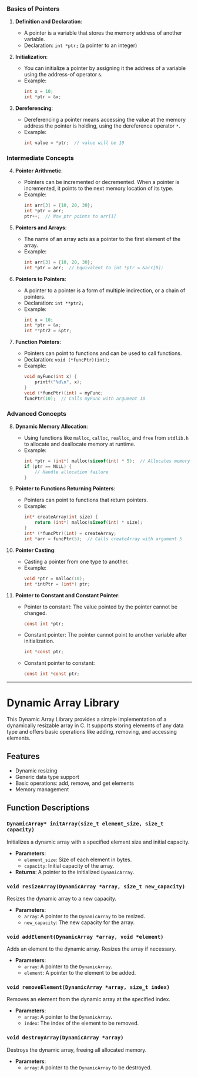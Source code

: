 ### Basics of Pointers

1. **Definition and Declaration**:
   - A pointer is a variable that stores the memory address of another variable.
   - Declaration: `int *ptr;` (a pointer to an integer)

2. **Initialization**:
   - You can initialize a pointer by assigning it the address of a variable using the address-of operator `&`.
   - Example: 
     ```c
     int x = 10;
     int *ptr = &x;
     ```

3. **Dereferencing**:
   - Dereferencing a pointer means accessing the value at the memory address the pointer is holding, using the dereference operator `*`.
   - Example: 
     ```c
     int value = *ptr;  // value will be 10
     ```

### Intermediate Concepts

4. **Pointer Arithmetic**:
   - Pointers can be incremented or decremented. When a pointer is incremented, it points to the next memory location of its type.
   - Example:
     ```c
     int arr[3] = {10, 20, 30};
     int *ptr = arr;
     ptr++;  // Now ptr points to arr[1]
     ```

5. **Pointers and Arrays**:
   - The name of an array acts as a pointer to the first element of the array.
   - Example:
     ```c
     int arr[3] = {10, 20, 30};
     int *ptr = arr;  // Equivalent to int *ptr = &arr[0];
     ```

6. **Pointers to Pointers**:
   - A pointer to a pointer is a form of multiple indirection, or a chain of pointers.
   - Declaration: `int **ptr2;`
   - Example:
     ```c
     int x = 10;
     int *ptr = &x;
     int **ptr2 = &ptr;
     ```

7. **Function Pointers**:
   - Pointers can point to functions and can be used to call functions.
   - Declaration: `void (*funcPtr)(int);`
   - Example:
     ```c
     void myFunc(int x) {
         printf("%d\n", x);
     }
     void (*funcPtr)(int) = myFunc;
     funcPtr(10);  // Calls myFunc with argument 10
     ```

### Advanced Concepts

8. **Dynamic Memory Allocation**:
   - Using functions like `malloc`, `calloc`, `realloc`, and `free` from `stdlib.h` to allocate and deallocate memory at runtime.
   - Example:
     ```c
     int *ptr = (int*) malloc(sizeof(int) * 5);  // Allocates memory for an array of 5 integers
     if (ptr == NULL) {
         // Handle allocation failure
     }
     ```

9. **Pointer to Functions Returning Pointers**:
   - Pointers can point to functions that return pointers.
   - Example:
     ```c
     int* createArray(int size) {
         return (int*) malloc(sizeof(int) * size);
     }
     int* (*funcPtr)(int) = createArray;
     int *arr = funcPtr(5);  // Calls createArray with argument 5
     ```

10. **Pointer Casting**:
    - Casting a pointer from one type to another.
    - Example:
      ```c
      void *ptr = malloc(10);
      int *intPtr = (int*) ptr;
      ```

11. **Pointer to Constant and Constant Pointer**:
    - Pointer to constant: The value pointed by the pointer cannot be changed.
      ```c
      const int *ptr;
      ```
    - Constant pointer: The pointer cannot point to another variable after initialization.
      ```c
      int *const ptr;
      ```
    - Constant pointer to constant:
      ```c
      const int *const ptr;
      ```
---
# Dynamic Array Library

This Dynamic Array Library provides a simple implementation of a dynamically resizable array in C. It supports storing elements of any data type and offers basic operations like adding, removing, and accessing elements.

## Features

- Dynamic resizing
- Generic data type support
- Basic operations: add, remove, and get elements
- Memory management

## Function Descriptions

### `DynamicArray* initArray(size_t element_size, size_t capacity)`

Initializes a dynamic array with a specified element size and initial capacity.

- **Parameters**:
  - `element_size`: Size of each element in bytes.
  - `capacity`: Initial capacity of the array.
- **Returns**: A pointer to the initialized `DynamicArray`.

### `void resizeArray(DynamicArray *array, size_t new_capacity)`

Resizes the dynamic array to a new capacity.

- **Parameters**:
  - `array`: A pointer to the `DynamicArray` to be resized.
  - `new_capacity`: The new capacity for the array.

### `void addElement(DynamicArray *array, void *element)`

Adds an element to the dynamic array. Resizes the array if necessary.

- **Parameters**:
  - `array`: A pointer to the `DynamicArray`.
  - `element`: A pointer to the element to be added.

### `void removeElement(DynamicArray *array, size_t index)`

Removes an element from the dynamic array at the specified index.

- **Parameters**:
  - `array`: A pointer to the `DynamicArray`.
  - `index`: The index of the element to be removed.

### `void destroyArray(DynamicArray *array)`

Destroys the dynamic array, freeing all allocated memory.

- **Parameters**:
  - `array`: A pointer to the `DynamicArray` to be destroyed.
